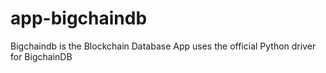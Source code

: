 # app-bigchaindb
Bigchaindb is the Blockchain Database
App uses the official Python driver for BigchainDB
